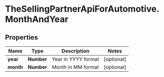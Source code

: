 # TheSellingPartnerApiForAutomotive.MonthAndYear

## Properties

Name | Type | Description | Notes
------------ | ------------- | ------------- | -------------
**year** | **Number** | Year in YYYY format | [optional] 
**month** | **Number** | Month in MM format | [optional] 


